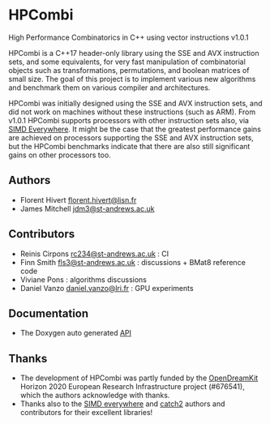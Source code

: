 # HPCombi
High Performance Combinatorics in C++ using vector instructions v1.0.1

HPCombi is a C++17 header-only library using the SSE and AVX instruction sets,
and some equivalents, for very fast manipulation of combinatorial objects such
as transformations, permutations, and boolean matrices of small size. The goal
of this project is to implement various new algorithms and benchmark them on
various compiler and architectures.

HPCombi was initially designed using the SSE and AVX instruction sets, and did
not work on machines without these instructions (such as ARM). From v1.0.1
HPCombi supports processors with other instruction sets also, via 
[SIMD Everywhere][]. It might be the case that the greatest performance gains
are achieved on processors supporting the SSE and AVX instruction sets, but the
HPCombi benchmarks indicate that there are also still significant gains on
other processors too.
<!-- TODO add link to HPCombi wiki with benchmark graphs -->

## Authors

- Florent Hivert <florent.hivert@lisn.fr>
- James Mitchell <jdm3@st-andrews.ac.uk>

## Contributors

- Reinis Cirpons <rc234@st-andrews.ac.uk> : CI
- Finn Smith <fls3@st-andrews.ac.uk> : discussions + BMat8 reference code
- Viviane Pons : algorithms discussions
- Daniel Vanzo <daniel.vanzo@lri.fr> : GPU experiments

## Documentation

- The Doxygen auto generated [API](https://libsemigroups.github.io/HPCombi/)

## Thanks

- The development of HPCombi was partly funded by the [OpenDreamKit][] Horizon
  2020 European Research Infrastructure project (#676541), which the authors
  acknowledge with thanks.
- Thanks also to the [SIMD everywhere][] and [catch2][] authors and
  contributors for their excellent libraries!

[SIMD everywhere]: https://github.com/simd-everywhere/simde
[OpenDreamKit]: https://opendreamkit.org/
[catch2]: https://github.com/catchorg/Catch2
